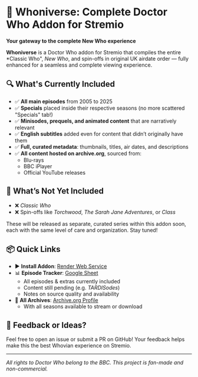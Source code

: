 # 🌌 Whoniverse: Complete Doctor Who Addon for Stremio

**Your gateway to the complete New Who experience**

**Whoniverse** is a Doctor Who addon for Stremio that compiles the entire *Classic Who", *New Who*, and spin-offs in original UK airdate order — fully enhanced for a seamless and complete viewing experience.

## 🔍 What's Currently Included

- ✅ **All main episodes** from 2005 to 2025  
- ✅ **Specials** placed inside their respective seasons (no more scattered "Specials" tab!)  
- ✅ **Minisodes, prequels, and animated content** that are narratively relevant  
- ✅ **English subtitles** added even for content that didn’t originally have them  
- ✅ **Full, curated metadata**: thumbnails, titles, air dates, and descriptions  
- ✅ **All content hosted on archive.org**, sourced from:
  - Blu-rays  
  - BBC iPlayer  
  - Official YouTube releases  

## 🚧 What’s Not Yet Included

- ❌ *Classic Who*  
- ❌ Spin-offs like *Torchwood*, *The Sarah Jane Adventures*, or *Class*

These will be released as separate, curated series within this addon soon, each with the same level of care and organization. Stay tuned!
‎

## 📦 Quick Links

- ▶️ **Install Addon**: [Render Web Service](https://new-who.onrender.com)  
- 📊 **Episode Tracker**: [Google Sheet](https://docs.google.com/spreadsheets/d/1R1hQxrM1999s7prFm2asMBeOJiMTThrdQZFEachoX0Q/edit?usp=sharing)
  - All episodes & extras currently included
  - Content still pending (e.g. *TARDISodes*)
  - Notes on source quality and availability
- 📂 **All Archives**: [Archive.org Profile](https://archive.org/details/@nubblyn)
  - With all seasons available to stream or download


## 💬 Feedback or Ideas?

Feel free to open an issue or submit a PR on GitHub! Your feedback helps make this the best Whovian experience on Stremio.

---

*All rights to Doctor Who belong to the BBC. This project is fan-made and non-commercial.*  

